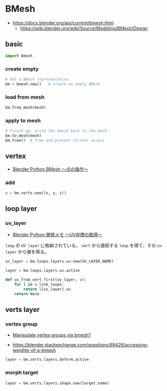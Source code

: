 # BMesh

* <https://docs.blender.org/api/current/bmesh.html>
    * <https://wiki.blender.org/wiki/Source/Modeling/BMesh/Design>

## basic

```py
import bmesh
```

### create empty

```py
# Get a BMesh representation
bm = bmesh.new()   # create an empty BMesh
```

### load from mesh


```py
bm.from_mesh(mesh) 
```
### apply to mesh

```py
# Finish up, write the bmesh back to the mesh
bm.to_mesh(mesh)
bm.free()  # free and prevent further access
```

## vertex

* [Blender Python BMesh 〜点の操作〜](http://takunoji.hatenablog.com/entry/2018/03/26/225317)

### add

```py
v = bm.verts.new((x, y, z))
```

## loop layer
### uv_layer

* [Blender Python 開発メモ 〜UV座標の取得〜](http://takunoji.hatenablog.com/entry/2018/03/20/221150)

`loop` の `UV layer` に格納されている。
`vert` から接続する `loop` を得て、その `uv layer` から値を得る。

```py
uv_layer = bm.loops.layers.uv.new(UV_LAYER_NAME)
```

```py
layer = bm.loops.layers.uv.active

def uv_from_vert_first(uv_layer, v):
    for l in v.link_loops:
        return l[uv_layer].uv
    return None
```

## verts layer
### vertex group

* [Manipulate vertex groups via bmesh?](https://devtalk.blender.org/t/manipulate-vertex-groups-via-bmesh/11192)

* <https://blender.stackexchange.com/questions/69426/accessing-weights-of-a-bmesh>

```py
layer = bm.verts.layers.deform.active
```

### morph target

```py
layer = bm.verts.layers.shape.new(target.name)
```
